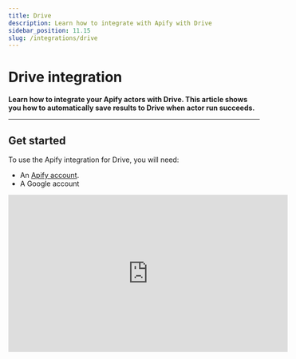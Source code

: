 ```yaml
---
title: Drive
description: Learn how to integrate with Apify with Drive
sidebar_position: 11.15
slug: /integrations/drive
---
```


# Drive integration

**Learn how to integrate your Apify actors with Drive. This article shows you how to automatically save results to Drive when actor run succeeds.**

---

## Get started

To use the Apify integration for Drive, you will need:

- An [Apify account](https://console.apify.com/).
- A Google account

<iframe width="560" height="315" src="https://www.youtube-nocookie.com/embed/IFTeKdj6ZGM" title="YouTube video player" frameborder="0" allow="accelerometer; autoplay; clipboard-write; encrypted-media; gyroscope; picture-in-picture; web-share" allowfullscreen></iframe>
